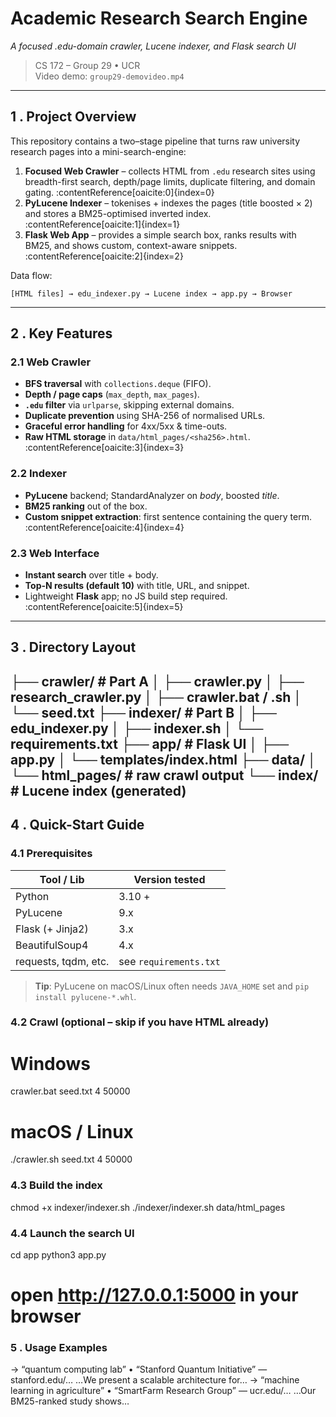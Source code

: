 # Academic Research Search Engine  
*A focused .edu-domain crawler, Lucene indexer, and Flask search UI*

> CS 172 – Group 29 • UCR  
> Video demo: `group29-demovideo.mp4`

---

## 1 . Project Overview
This repository contains a two–stage pipeline that turns raw university research pages into a mini-search-engine:

1. **Focused Web Crawler** – collects HTML from `.edu` research sites using breadth-first search, depth/page limits, duplicate filtering, and domain gating. :contentReference[oaicite:0]{index=0}  
2. **PyLucene Indexer** – tokenises + indexes the pages (title boosted × 2) and stores a BM25-optimised inverted index. :contentReference[oaicite:1]{index=1}  
3. **Flask Web App** – provides a simple search box, ranks results with BM25, and shows custom, context-aware snippets. :contentReference[oaicite:2]{index=2}  

Data flow:  

`[HTML files] → edu_indexer.py → Lucene index → app.py → Browser`

---

## 2 . Key Features
### 2.1  Web Crawler
- **BFS traversal** with `collections.deque` (FIFO).  
- **Depth / page caps** (`max_depth`, `max_pages`).  
- **`.edu` filter** via `urlparse`, skipping external domains.  
- **Duplicate prevention** using SHA-256 of normalised URLs.  
- **Graceful error handling** for 4xx/5xx & time-outs.  
- **Raw HTML storage** in `data/html_pages/<sha256>.html`. :contentReference[oaicite:3]{index=3}  

### 2.2  Indexer
- **PyLucene** backend; StandardAnalyzer on *body*, boosted *title*.  
- **BM25 ranking** out of the box.  
- **Custom snippet extraction**: first sentence containing the query term. :contentReference[oaicite:4]{index=4}  

### 2.3  Web Interface
- **Instant search** over title + body.  
- **Top-N results (default 10)** with title, URL, and snippet.  
- Lightweight **Flask** app; no JS build step required. :contentReference[oaicite:5]{index=5}  

---

## 3 . Directory Layout
├── crawler/ # Part A
│ ├── crawler.py
│ ├── research_crawler.py
│ ├── crawler.bat / .sh
│ └── seed.txt
├── indexer/ # Part B
│ ├── edu_indexer.py
│ ├── indexer.sh
│ └── requirements.txt
├── app/ # Flask UI
│ ├── app.py
│ └── templates/index.html
├── data/
│ └── html_pages/ # raw crawl output
└── index/ # Lucene index (generated)
---

## 4 . Quick-Start Guide

### 4.1  Prerequisites
| Tool / Lib           | Version tested |
|----------------------|----------------|
| Python               | 3.10 +         |
| PyLucene             | 9.x            |
| Flask (+ Jinja2)     | 3.x            |
| BeautifulSoup4       | 4.x            |
| requests, tqdm, etc. | see `requirements.txt` |

> **Tip**: PyLucene on macOS/Linux often needs `JAVA_HOME` set and `pip install pylucene-*.whl`.

### 4.2  Crawl (optional – skip if you have HTML already)

# Windows
crawler.bat seed.txt 4 50000
# macOS / Linux
./crawler.sh seed.txt 4 50000

### 4.3  Build the index

chmod +x indexer/indexer.sh
./indexer/indexer.sh data/html_pages

### 4.4 Launch the search UI

cd app
python3 app.py
# open http://127.0.0.1:5000 in your browser

### 5 . Usage Examples

→ “quantum computing lab”
   • “Stanford Quantum Initiative” — stanford.edu/…
     …We present a scalable architecture for…
→ “machine learning in agriculture”
   • “SmartFarm Research Group” — ucr.edu/…
     …Our BM25-ranked study shows…